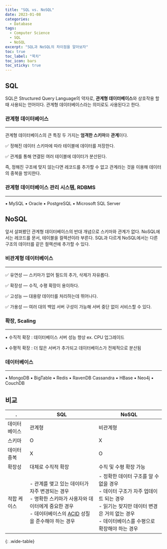 ```yaml
---
title: "SQL vs. NoSQL"
date: 2023-01-08
categories:
  - Database
tags:
  - Computer Science
  - SQL
  - NoSQL
excerpt: "SQL과 NoSQL의 차이점을 알아보자"
toc: true
toc_label: "목차"
toc_icon: bars
toc_sticky: true
---
```


## SQL

SQL은 Structured Query Language의 약자로, **관계형 데이터베이스**와 상호작용 할 때 사용되는 언어이다. 관계형 데이터베이스라는 의미로도 사용된다고 한다. 

### 관계형 데이터베이스

---

관계형 데이터베이스의 큰 특징 두 가지는 **엄격한 스키마**와 **관계**이다.

✅ 정해진 데이터 스키마에 따라 테이블에 데이터를 저장한다. 

✅ 관계를 통해 연결된 여러 테이블에 데이터가 분산된다.

즉, 정해진 구조에 맞지 않는다면 레코드를 추가할 수 없고 관계라는 것을 이용해 데이터의 중복을 방지한다.

### 관계형 데이터베이스 관리 시스템, RDBMS

---

▪️ MySQL
▪️ Oracle
▪️ PostgreSQL
▪️ Microsoft SQL Server

## NoSQL

앞서 살펴봤던 관계형 데이터베이스의 반대 개념으로 스키마와 관계가 없다. NoSQL에서는 레코드를 문서, 테이블을 컬렉션이라 부른다. SQL과 다르게 NoSQL에서는 다른 구조의 데이터를 같은 컬렉션에 추가할 수 있다. 

### 비관계형 데이터베이스

---

✅ 유연성 — 스키마가 없어 필드의 추가, 삭제가 자유롭다.

✅ 확장성 — 수직, 수평 확장이 용이하다.

✅ 고성능 — 대용량 데이터를 처리하는데 뛰어나다.

✅ 가용성 — 여러 대의 백업 서버 구성이 가능해 서버 중단 없이 서비스할 수 있다.

### 확장, Scaling

---

▪️ 수직적 확장 : 데이터베이스 서버 성능 향상 ex. CPU 업그레이드

▪️ 수평적 확장 : 더 많은 서버가 추가되고 데이터베이스가 전체적으로 분산됨

### 데이터베이스

---

▪️ MongoDB
▪️ BigTable
▪️ Redis
▪️ RavenDB Cassandra
▪️ HBase
▪️ Neo4j
▪️ CouchDB

## 비교

| .            | SQL                                                                                                                                                                                                                                                                                    | NoSQL                                                                                                                                                                                |
| ------------ | -------------------------------------------------------------------------------------------------------------------------------------------------------------------------------------------------------------------------------------------------------------------------------------- | ------------------------------------------------------------------------------------------------------------------------------------------------------------------------------------ |
| 데이터베이스 | 관계형                                                                                                                                                                                                                                                                                 | 비관계형                                                                                                                                                                             |
| 스키마       | O                                                                                                                                                                                                                                                                                      | X                                                                                                                                                                                    |
| 데이터 중복  | X                                                                                                                                                                                                                                                                                      | O                                                                                                                                                                                    |
| 확장성       | 대체로 수직적 확장                                                                                                                                                                                                                                                                     | 수직 및 수평 확장 가능                                                                                                                                                               |
| 적합 케이스  | - 관계를 맺고 있는 데이터가 자주 변경되는 경우<br/>- 명확한 스키마가 사용자와 데이터에게 중요한 경우<br/>- 데이터베이스의 [ACID](https://overtae.github.io/blog/database/transaction/#%ED%8A%B8%EB%9E%9C%EC%9E%AD%EC%85%98%EC%9D%98-%ED%8A%B9%EC%A7%95-acid) 성질을 준수해야 하는 경우 | - 정확한 데이터 구조를 알 수 없을 경우<br/>- 데이터 구조가 자주 업데이트 되는 경우<br/>- 읽기는 잦지만 데이터 변경은 거의 없는 경우<br/>- 데이터베이스를 수평으로 확장해야 하는 경우 |
{: .wide-table}
